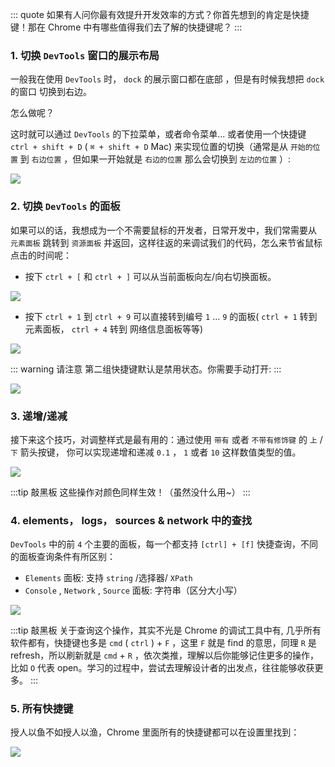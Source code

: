 ::: quote
如果有人问你最有效提升开发效率的方式？你首先想到的肯定是快捷键！那在 Chrome 中有哪些值得我们去了解的快捷键呢？
:::

### 1. 切换 `DevTools` 窗口的展示布局

一般我在使用 `DevTools` 时， `dock` 的展示窗口都在底部 ，但是有时候我想把 `dock` 的窗口 切换到右边。

怎么做呢？

这时就可以通过 `DevTools` 的下拉菜单，或者命令菜单... 或者使用一个快捷键 `ctrl + shift + D` ( `⌘ + shift + D` Mac) 来实现位置的切换（通常是从 `开始的位置` 到 `右边位置` ，但如果一开始就是 `右边的位置` 那么会切换到 `左边的位置` ）:

![](https://wingman-1300536089.file.myqcloud.com//chrome/C02/csd.gif)

### 2. 切换 `DevTools` 的面板

如果可以的话，我想成为一个不需要鼠标的开发者，日常开发中，我们常需要从 `元素面板` 跳转到 `资源面板` 并返回，这样往返的来调试我们的代码，怎么来节省鼠标点击的时间呢：

* 按下 `ctrl + [` 和 `ctrl + ]` 可以从当前面板向左/向右切换面板。

![](https://wingman-1300536089.file.myqcloud.com//chrome/C02/switch_tab.gif)

* 按下 `ctrl + 1` 到 `ctrl + 9` 可以直接转到编号 `1` ... `9` 的面板( `ctrl + 1` 转到元素面板， `ctrl + 4` 转到 网络信息面板等等)

![](https://wingman-1300536089.file.myqcloud.com//chrome/C02/cmd1-9.gif)

::: warning 请注意
第二组快捷键默认是禁用状态。你需要手动打开:
:::

![](https://wingman-1300536089.file.myqcloud.com//chrome/C02/settings.gif)

### 3. 递增/递减

接下来这个技巧，对调整样式是最有用的：通过使用 `带有` 或者 `不带有修饰键` 的 `上` / `下` 箭头按键， 你可以实现递增和递减 `0.1` ， `1` 或者 `10` 这样数值类型的值。

![](https://wingman-1300536089.file.myqcloud.com//chrome/C02/snippet-increase-decrease.png)

:::tip 敲黑板
这些操作对颜色同样生效！（虽然没什么用~）
:::

### 4. elements， logs， sources & network 中的查找

`DevTools` 中的前 `4` 个主要的面板，每一个都支持 `[ctrl] + [f]` 快捷查询，不同的面板查询条件有所区别：

* `Elements` 面板: 支持 `string` /选择器/ `XPath` 
* `Console` , `Network` , `Source` 面板: 字符串（区分大小写）

![](https://wingman-1300536089.file.myqcloud.com//chrome/C02/ctrl%2Bf.png)

:::tip 敲黑板
关于查询这个操作，其实不光是 Chrome 的调试工具中有, 几乎所有软件都有，快捷键也多是 `cmd` ( `ctrl` ) + `F` ，这里 `F` 就是 find 的意思，同理 `R` 是 refresh，所以刷新就是 `cmd` + `R` ，依次类推，理解以后你能够记住更多的操作，比如 `O` 代表 open。学习的过程中，尝试去理解设计者的出发点，往往能够收获更多。
:::

### 5. 所有快捷键

授人以鱼不如授人以渔，Chrome 里面所有的快捷键都可以在设置里找到：

![](https://wingman-1300536089.file.myqcloud.com//chrome/C02/shortcut.gif)
